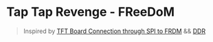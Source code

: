 # Tap Tap Revenge - FReeDoM

> Inspired by [TFT Board Connection through SPI to FRDM](https://confluence.cornell.edu/pages/viewpage.action?pageId=357447003) && [DDR](https://www.youtube.com/watch?v=sv7gxqEhcBo)
